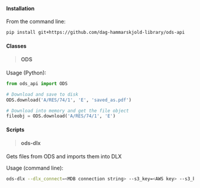 #### Installation
From the command line:
```bash
pip install git+https://github.com/dag-hammarskjold-library/ods-api
```

#### Classes
> #### ODS
Usage (Python):
```python
from ods_api import ODS

# Download and save to disk
ODS.download('A/RES/74/1', 'E', 'saved_as.pdf')

# Download into memory and get the file object
fileobj = ODS.download('A/RES/74/1', 'E')
```

#### Scripts
> #### ods-dlx
Gets files from ODS and imports them into DLX

Usage (command line):
```bash
ods-dlx --dlx_connect=<MDB connection string> --s3_key=<AWS key> --s3_key_id=<AWS key id> --s3_bucket=undl-files --symbol=A/RES/74/1
```
